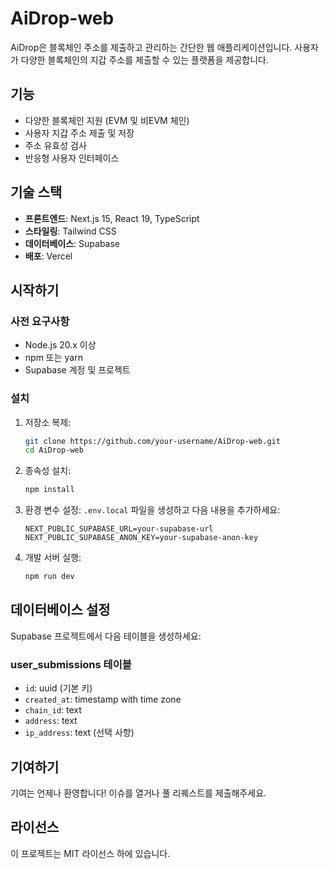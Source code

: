 # AiDrop-web

AiDrop은 블록체인 주소를 제출하고 관리하는 간단한 웹 애플리케이션입니다. 사용자가 다양한 블록체인의 지갑 주소를 제출할 수 있는 플랫폼을 제공합니다.

## 기능

- 다양한 블록체인 지원 (EVM 및 비EVM 체인)
- 사용자 지갑 주소 제출 및 저장
- 주소 유효성 검사
- 반응형 사용자 인터페이스

## 기술 스택

- **프론트엔드**: Next.js 15, React 19, TypeScript
- **스타일링**: Tailwind CSS
- **데이터베이스**: Supabase
- **배포**: Vercel

## 시작하기

### 사전 요구사항

- Node.js 20.x 이상
- npm 또는 yarn
- Supabase 계정 및 프로젝트

### 설치

1. 저장소 복제:
   ```bash
   git clone https://github.com/your-username/AiDrop-web.git
   cd AiDrop-web
   ```

2. 종속성 설치:
   ```bash
   npm install
   ```

3. 환경 변수 설정:
   `.env.local` 파일을 생성하고 다음 내용을 추가하세요:
   ```
   NEXT_PUBLIC_SUPABASE_URL=your-supabase-url
   NEXT_PUBLIC_SUPABASE_ANON_KEY=your-supabase-anon-key
   ```

4. 개발 서버 실행:
   ```bash
   npm run dev
   ```

## 데이터베이스 설정

Supabase 프로젝트에서 다음 테이블을 생성하세요:

### user_submissions 테이블
- `id`: uuid (기본 키)
- `created_at`: timestamp with time zone
- `chain_id`: text
- `address`: text
- `ip_address`: text (선택 사항)

## 기여하기

기여는 언제나 환영합니다! 이슈를 열거나 풀 리퀘스트를 제출해주세요.

## 라이선스

이 프로젝트는 MIT 라이선스 하에 있습니다.